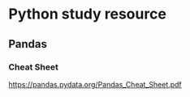 # Python study resource

## Pandas 
### Cheat Sheet 
https://pandas.pydata.org/Pandas_Cheat_Sheet.pdf
